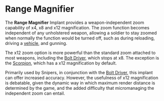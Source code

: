 # Range Magnifier

The **Range Magnifier** Implant provides a weapon-independent zoom capability of
x4, x8 and x12 magnification. The zoom function becomes independent of any
unholstered weapon, allowing a soldier to stay zoomed when normally the function
would be turned off, such as during reloading, driving a
[vehicle](../vehicles/index.md), and gunning.

The x12 zoom option is more powerful than the standard zoom attached to most
weapons, including the [Bolt Driver](../weapons/Bolt_Driver.md), which stops at
x8. The exception is the [Scorpion](../weapons/Scorpion.md), which has a x12
magnification by default.

Primarily used by Snipers, in conjunction with the
[Bolt Driver](../weapons/Bolt_Driver.md), this implant can offer increased
accuracy. However, the usefulness of x12 magnification is debatable, given the
dynamic way in which maximum render distance is determined by the game, and the
added difficulty that micromanaging the independent zoom can entail.
